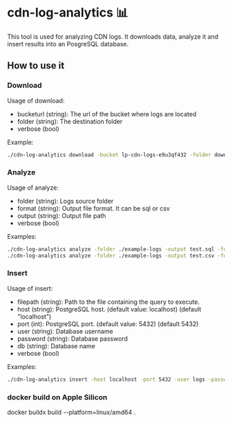 # cdn-log-analytics 📊

This tool is used for analyzing CDN logs.
It downloads data, analyze it and insert results into an PosgreSQL database.

## How to use it
### Download
Usage of download:

- bucketurl (string): The url of the bucket where logs are located
- folder (string): The destination folder
- verbose (bool)


Example:
```bash
./cdn-log-analytics download -bucket lp-cdn-logs-e9u3qf432 -folder download -verbose
```

### Analyze
Usage of analyze:

- folder (string): Logs source folder
- format (string): Output file format. It can be sql or csv
- output (string): Output file path
- verbose (bool)

Examples:
```bash
./cdn-log-analytics analyze -folder ./example-logs -output test.sql -format sql
./cdn-log-analytics analyze -folder ./example-logs -output test.csv -format csv
```

### Insert
Usage of insert:

- filepath (string): Path to the file containing the query to execute.
- host (string): PostgreSQL host. (default value: localhost) (default "localhost")
- port (int): PostgreSQL port. (default value: 5432) (default 5432)
- user (string): Database username
- password (string): Database password
- db (string): Database name
- verbose (bool)

Examples:
```bash
./cdn-log-analytics insert -host localhost -port 5432 -user logs -password Passw0rd -db itpqedrl -filepath ./test.sql -verbose
```

### docker build on Apple Silicon

docker buildx build --platform=linux/amd64 .
